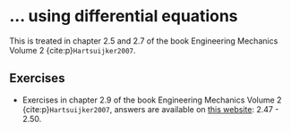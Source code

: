 ```{index} Displacements truss structures; using differential equations
```
# ... using differential equations

This is treated in chapter 2.5 and 2.7 of the book Engineering Mechanics Volume 2 {cite:p}`Hartsuijker2007`.

## Exercises
- Exercises in chapter 2.9 of the book Engineering Mechanics Volume 2 {cite:p}`Hartsuijker2007`, answers are available on [this website](https://icozct.tudelft.nl/TUD_CT/bookanswers/vol2/Chapter2/): 2.47 - 2.50.